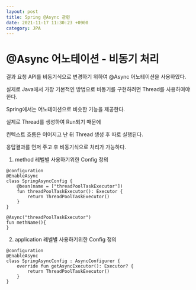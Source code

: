 ```yaml
---
layout: post
title: Spring @Async 관련
date: 2021-11-17 11:30:23 +0900
category: JPA
---
```

# @Async 어노테이션 - 비동기 처리
결과 요청 API를 비동기식으로 변경하기 위하여 @Async 어노테이션을 사용하였다.

실제로 Java에서 가장 기본적인 방법으로 비동기를 구현하려면 Thread를 사용하여야 한다.

Spring에서는 어노테이션으로 비슷한 기능을 제공한다.

실제로 Thread를 생성하여 Run되기 때문에

컨텍스트 흐름은 이어지고 난 뒤 Thread 생성 후 따로 실행된다.

응답결과를 먼저 주고 후 비동기식으로 처리가 가능하다.

1. method 레벨별 사용하기위한 Config 정의
```
@configuration
@EnableAsync
class SpringAsyncConfig {
    @bean(name = ["threadPoolTaskExecutor"])
    fun threadPoolTaskExecutor(): Executor {
        return ThreadPoolTaskExecutor()
    }
}

@Async("threadPoolTaskExecutor")
fun methName(){
}
```


2. application 레벨별 사용하기위한 Config 정의

```
@configuration
@EnableAsync
class SpringAsyncConfig : AsyncConfigurer {
    override fun getAsyncExecutor(): Executor? {
        return ThreadPoolTaskExecutor()
    }
}
```


